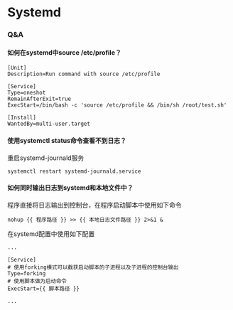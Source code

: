 # Systemd

### 

### Q&A

#### 如何在systemd中source /etc/profile？

```text
[Unit]
Description=Run command with source /etc/profile

[Service]
Type=oneshot
RemainAfterExit=true
ExecStart=/bin/bash -c 'source /etc/profile && /bin/sh /root/test.sh'

[Install]
WantedBy=multi-user.target
```

#### 使用systemctl status命令查看不到日志？

重启systemd-journald服务

```text
systemctl restart systemd-journald.service
```

#### 如何同时输出日志到systemd和本地文件中？

程序直接将日志输出到控制台，在程序启动脚本中使用如下命令

```text
nohup {{ 程序路径 }} >> {{ 本地日志文件路径 }} 2>&1 &
```

在systemd配置中使用如下配置

```text
...

[Service]
# 使用forking模式可以截获启动脚本的子进程以及子进程的控制台输出
Type=forking
# 使用脚本做为启动命令
ExecStart={{ 脚本路径 }}

...
```

